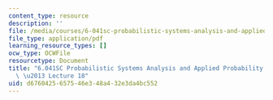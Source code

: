 ```yaml
---
content_type: resource
description: ''
file: /media/courses/6-041sc-probabilistic-systems-analysis-and-applied-probability-fall-2013/d6760425657546e348a432e3da4bc552_MIT6_041SCF13_lec18_300k.pdf
file_type: application/pdf
learning_resource_types: []
ocw_type: OCWFile
resourcetype: Document
title: "6.041SC Probabilistic Systems Analysis and Applied Probability, Fall 2013Transcript\
  \ \u2013 Lecture 18"
uid: d6760425-6575-46e3-48a4-32e3da4bc552
---
```

